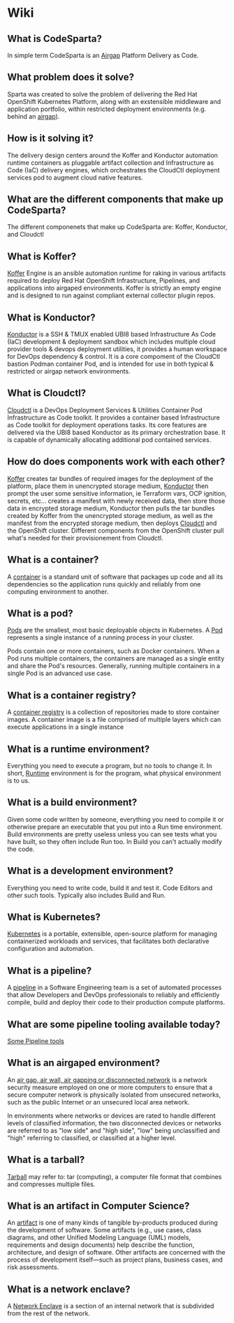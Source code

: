 # Wiki
## What is CodeSparta?

In simple term CodeSparta is an [Airgap](https://en.wikipedia.org/wiki/Air_gap_(networking)#:~:text=An%20air%20gap%2C%20air%20wall,an%20unsecured%20local%20area%20network.) Platform Delivery as Code.

## What problem does it solve?

Sparta was created to solve the problem of delivering the Red Hat OpenShift Kubernetes Platform, along with an exstensible middleware and application portfolio, within restricted deployment environments (e.g. behind an [airgap](https://en.wikipedia.org/wiki/Air_gap_(networking)#:~:text=An%20air%20gap%2C%20air%20wall,an%20unsecured%20local%20area%20network.)).

## How is it solving it?

The delivery design centers around the Koffer and Konductor automation runtime containers as pluggable artifact collection and Infrastructure as Code (IaC) delivery engines, which orchestrates the CloudCtl deployment services pod to augment cloud native features.

## What are the different components that make up CodeSparta?

The different componenets that make up CodeSparta are: Koffer, Konductor, and Cloudctl

## What is Koffer?

[Koffer](https://github.com/CodeSparta/Koffer) Engine is an ansible automation runtime for raking in various artifacts required to deploy Red Hat OpenShift Infrastructure, Pipelines, and applications into airgaped environments. Koffer is strictly an empty engine and is designed to run against compliant external collector plugin repos.

## What is Konductor?

[Konductor](https://github.com/CodeSparta/Konductor) is a SSH & TMUX enabled UBI8 based Infrastructure As Code (IaC) development & deployment sandbox which includes multiple cloud provider tools & devops deployment utilities, it provides a human workspace for DevOps dependency & control. It is a core compoment of the CloudCtl bastion Podman container Pod, and is intended for use in both typical & restricted or airgap network environments.

## What is Cloudctl?

[Cloudctl](https://github.com/CodeSparta/CloudCtl) is a DevOps Deployment Services & Utilities Container Pod Infrastructure as Code toolkit. It provides a container based Infrastructure as Code toolkit for deployment operations tasks. Its core features are delivered via the UBI8 based Konductor as its primary orchestration base. It is capable of dynamically allocating additional pod contained services.

## How do does components work with each other?

[Koffer](https://github.com/CodeSparta/Koffer) creates tar bundles of required images for the deployment of the platform, place them in unencrypted storage medium, [Konductor](https://github.com/CodeSparta/Konductor) then prompt the user some sensitive information, ie Terraform vars, OCP ignition, secrets, etc... creates a manifest with newly received data, then store those data in encrypted storage medium, Konductor then pulls the tar bundles created by Koffer from the unencrypted storage medium, as well as the manifest from the encrypted storage medium, then deploys [Cloudctl](https://github.com/CodeSparta/CloudCtl) and the OpenShift cluster. Different components from the OpenShift cluster pull what's needed for their provisionement from Cloudctl.

## What is a container?

A [container](https://www.docker.com/resources/what-container#:~:text=A%20container%20is%20a%20standard,one%20computing%20environment%20to%20another.&text=Available%20for%20both%20Linux%20and,same%2C%20regardless%20of%20the%20infrastructure.) is a standard unit of software that packages up code and all its dependencies so the application runs quickly and reliably from one computing environment to another. 

## What is a pod?

[Pods](https://cloud.google.com/kubernetes-engine/docs/concepts/pod) are the smallest, most basic deployable objects in Kubernetes. A [Pod](https://kubernetes.io/docs/concepts/workloads/pods/) represents a single instance of a running process in your cluster.

Pods contain one or more containers, such as Docker containers. When a Pod runs multiple containers, the containers are managed as a single entity and share the Pod's resources. Generally, running multiple containers in a single Pod is an advanced use case.

## What is a container registry?

A [container registry](https://searchcloudcomputing.techtarget.com/definition/container-registry#:~:text=A%20container%20registry%20is%20a,applications%20in%20a%20single%20instance.) is a collection of repositories made to store container images. A container image is a file comprised of multiple layers which can execute applications in a single instance

## What is a runtime environment?

Everything you need to execute a program, but no tools to change it. In short, [Runtime](https://stackoverflow.com/questions/3710130/what-is-run-time-environment) environment is for the program, what physical environment is to us.

## What is a build environment?

Given some code written by someone, everything you need to compile it or otherwise prepare an executable that you put into a Run time environment. Build environments are pretty useless unless you can see tests what you have built, so they often include Run too. In Build you can't actually modify the code.

## What is a development environment?

Everything you need to write code, build it and test it. Code Editors and other such tools. Typically also includes Build and Run.

## What is Kubernetes?
[Kubernetes](https://kubernetes.io/docs/concepts/overview/what-is-kubernetes/) is a portable, extensible, open-source platform for managing containerized workloads and services, that facilitates both declarative configuration and automation. 

## What is a pipeline?

A [pipeline](https://www.bmc.com/blogs/deployment-pipeline/) in a Software Engineering team is a set of automated processes that allow Developers and DevOps professionals to reliably and efficiently compile, build and deploy their code to their production compute platforms.
## What are some pipeline tooling available today?

[Some Pipeline tools](https://resources.whitesourcesoftware.com/blog-whitesource/devops-pipeline)

## What is an airgaped environment?

An [air gap, air wall, air gapping or disconnected network](https://en.wikipedia.org/wiki/Air_gap_(networking)#:~:text=An%20air%20gap%2C%20air%20wall,an%20unsecured%20local%20area%20network.) is a network security measure employed on one or more computers to ensure that a secure computer network is physically isolated from unsecured networks, such as the public Internet or an unsecured local area network.

In environments where networks or devices are rated to handle different levels of classified information, the two disconnected devices or networks are referred to as "low side" and "high side", "low" being unclassified and "high" referring to classified, or classified at a higher level.

## What is a tarball?

[Tarball](https://en.wikipedia.org/wiki/Tarball) may refer to: tar (computing), a computer file format that combines and compresses multiple files. 

## What is an artifact in Computer Science?

An [artifact](https://en.wikipedia.org/wiki/Artifact_(software_development)) is one of many kinds of tangible by-products produced during the development of software. Some artifacts (e.g., use cases, class diagrams, and other Unified Modeling Language (UML) models, requirements and design documents) help describe the function, architecture, and design of software. Other artifacts are concerned with the process of development itself—such as project plans, business cases, and risk assessments.

## What is a network enclave?

A [Network Enclave](https://en.wikipedia.org/wiki/Network_enclave) is a section of an internal network that is subdivided from the rest of the network.

